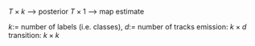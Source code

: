 $T \times k$ --> posterior
$T \times 1$ --> map estimate

$k:=$ number of labels (i.e. classes), $d :=$ number of tracks
emission: $k \times d$
transition: $k \times k$